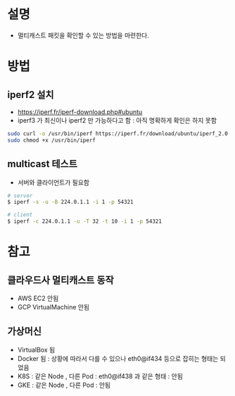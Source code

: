 # 설명
 - 멀티캐스트 패킷을 확인할 수 있는 방법을 마련한다.

# 방법

## iperf2 설치
 - https://iperf.fr/iperf-download.php#ubuntu
 - iperf3 가 최신이나 iperf2 만 가능하다고 함 : 아직 명확하게 확인은 하지 못함

```bash
sudo curl -o /usr/bin/iperf https://iperf.fr/download/ubuntu/iperf_2.0.9
sudo chmod +x /usr/bin/iperf
```

## multicast 테스트
 - 서버와 클라이언트가 필요함

```bash
# server
$ iperf -s -u -B 224.0.1.1 -i 1 -p 54321
```

```bash
# client
$ iperf -c 224.0.1.1 -u -T 32 -t 10 -i 1 -p 54321
```

# 참고

## 클라우드사 멀티캐스트 동작
 - AWS EC2 안됨
 - GCP VirtualMachine 안됨

## 가상머신
 - VirtualBox 됨
 - Docker 됨 : 상황에 따라서 다를 수 있으나 eth0@if434 등으로 잡히는 형태는 되었음
 - K8S : 같은 Node , 다른 Pod : eth0@if438 과 같은 형태 : 안됨
 - GKE : 같은 Node , 다른 Pod : 안됨

